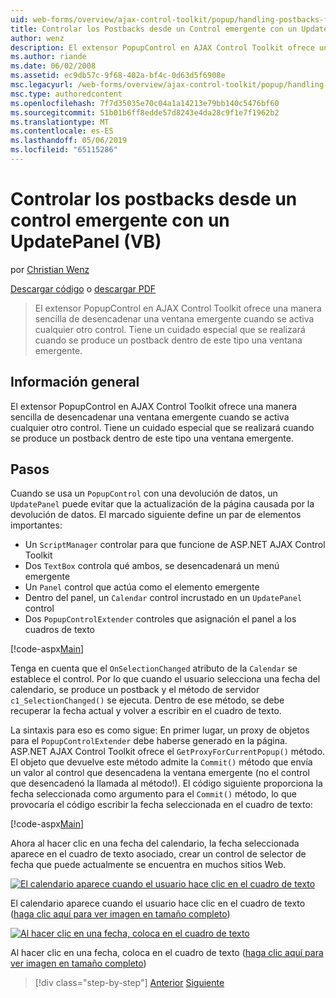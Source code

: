 ```yaml
---
uid: web-forms/overview/ajax-control-toolkit/popup/handling-postbacks-from-a-popup-control-with-an-updatepanel-vb
title: Controlar los Postbacks desde un Control emergente con un UpdatePanel (VB) | Microsoft Docs
author: wenz
description: El extensor PopupControl en AJAX Control Toolkit ofrece una manera sencilla de desencadenar una ventana emergente cuando se activa cualquier otro control. Debe tenerse especial cuidado...
ms.author: riande
ms.date: 06/02/2008
ms.assetid: ec9db57c-9f68-402a-bf4c-0d63d5f6908e
msc.legacyurl: /web-forms/overview/ajax-control-toolkit/popup/handling-postbacks-from-a-popup-control-with-an-updatepanel-vb
msc.type: authoredcontent
ms.openlocfilehash: 7f7d35035e70c04a1a14213e79bb140c5476bf60
ms.sourcegitcommit: 51b01b6ff8edde57d8243e4da28c9f1e7f1962b2
ms.translationtype: MT
ms.contentlocale: es-ES
ms.lasthandoff: 05/06/2019
ms.locfileid: "65115286"
---
```

# <a name="handling-postbacks-from-a-popup-control-with-an-updatepanel-vb"></a>Controlar los postbacks desde un control emergente con un UpdatePanel (VB)

por [Christian Wenz](https://github.com/wenz)

[Descargar código](http://download.microsoft.com/download/9/3/f/93f8daea-bebd-4821-833b-95205389c7d0/PopupControl2.vb.zip) o [descargar PDF](http://download.microsoft.com/download/2/d/c/2dc10e34-6983-41d4-9c08-f78f5387d32b/popupcontrol2VB.pdf)

> El extensor PopupControl en AJAX Control Toolkit ofrece una manera sencilla de desencadenar una ventana emergente cuando se activa cualquier otro control. Tiene un cuidado especial que se realizará cuando se produce un postback dentro de este tipo una ventana emergente.

## <a name="overview"></a>Información general

El extensor PopupControl en AJAX Control Toolkit ofrece una manera sencilla de desencadenar una ventana emergente cuando se activa cualquier otro control. Tiene un cuidado especial que se realizará cuando se produce un postback dentro de este tipo una ventana emergente.

## <a name="steps"></a>Pasos

Cuando se usa un `PopupControl` con una devolución de datos, un `UpdatePanel` puede evitar que la actualización de la página causada por la devolución de datos. El marcado siguiente define un par de elementos importantes:

- Un `ScriptManager` controlar para que funcione de ASP.NET AJAX Control Toolkit
- Dos `TextBox` controla qué ambos, se desencadenará un menú emergente
- Un `Panel` control que actúa como el elemento emergente
- Dentro del panel, un `Calendar` control incrustado en un `UpdatePanel` control
- Dos `PopupControlExtender` controles que asignación el panel a los cuadros de texto

[!code-aspx[Main](handling-postbacks-from-a-popup-control-with-an-updatepanel-vb/samples/sample1.aspx)]

Tenga en cuenta que el `OnSelectionChanged` atributo de la `Calendar` se establece el control. Por lo que cuando el usuario selecciona una fecha del calendario, se produce un postback y el método de servidor `c1_SelectionChanged()` se ejecuta. Dentro de ese método, se debe recuperar la fecha actual y volver a escribir en el cuadro de texto.

La sintaxis para eso es como sigue: En primer lugar, un proxy de objetos para el `PopupControlExtender` debe haberse generado en la página. ASP.NET AJAX Control Toolkit ofrece el `GetProxyForCurrentPopup()` método. El objeto que devuelve este método admite la `Commit()` método que envía un valor al control que desencadena la ventana emergente (no el control que desencadenó la llamada al método!). El código siguiente proporciona la fecha seleccionada como argumento para el `Commit()` método, lo que provocaría el código escribir la fecha seleccionada en el cuadro de texto:

[!code-aspx[Main](handling-postbacks-from-a-popup-control-with-an-updatepanel-vb/samples/sample2.aspx)]

Ahora al hacer clic en una fecha del calendario, la fecha seleccionada aparece en el cuadro de texto asociado, crear un control de selector de fecha que puede actualmente se encuentra en muchos sitios Web.

[![El calendario aparece cuando el usuario hace clic en el cuadro de texto](handling-postbacks-from-a-popup-control-with-an-updatepanel-vb/_static/image2.png)](handling-postbacks-from-a-popup-control-with-an-updatepanel-vb/_static/image1.png)

El calendario aparece cuando el usuario hace clic en el cuadro de texto ([haga clic aquí para ver imagen en tamaño completo](handling-postbacks-from-a-popup-control-with-an-updatepanel-vb/_static/image3.png))

[![Al hacer clic en una fecha, coloca en el cuadro de texto](handling-postbacks-from-a-popup-control-with-an-updatepanel-vb/_static/image5.png)](handling-postbacks-from-a-popup-control-with-an-updatepanel-vb/_static/image4.png)

Al hacer clic en una fecha, coloca en el cuadro de texto ([haga clic aquí para ver imagen en tamaño completo](handling-postbacks-from-a-popup-control-with-an-updatepanel-vb/_static/image6.png))

> [!div class="step-by-step"]
> [Anterior](using-multiple-popup-controls-vb.md)
> [Siguiente](handling-postbacks-from-a-popup-control-without-an-updatepanel-vb.md)
